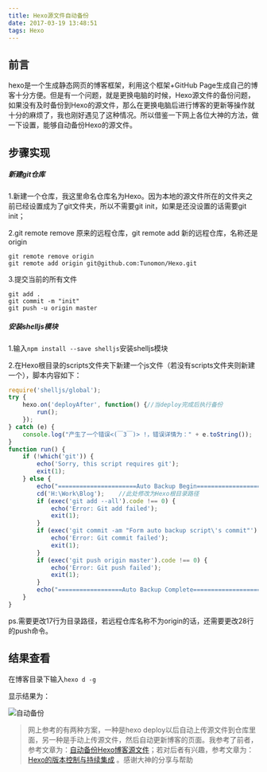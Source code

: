 ```yaml
---
title: Hexo源文件自动备份
date: 2017-03-19 13:48:51
tags: Hexo
---
```


## 前言

hexo是一个生成静态网页的博客框架，利用这个框架+GitHub Page生成自己的博客十分方便。但是有一个问题，就是更换电脑的时候，Hexo源文件的备份问题，如果没有及时备份到Hexo的源文件，那么在更换电脑后进行博客的更新等操作就十分的麻烦了，我也刚好遇见了这种情况。所以借鉴一下网上各位大神的方法，做一下设置，能够自动备份Hexo的源文件。

## 步骤实现

##### 新建git仓库

1.新建一个仓库，我这里命名仓库名为Hexo。因为本地的源文件所在的文件夹之前已经设置成为了git文件夹，所以不需要git init，如果是还没设置的话需要git init；

2.git remote remove 原来的远程仓库，git remote add 新的远程仓库，名称还是origin

```
git remote remove origin
git remote add origin git@github.com:Tunomon/Hexo.git
```

3.提交当前的所有文件

```
git add .
git commit -m "init"
git push -u origin master
```

##### 安装shelljs模块

1.输入`npm install --save shelljs`安装shelljs模块

2.在Hexo根目录的scripts文件夹下新建一个js文件（若没有scripts文件夹则新建一个），脚本内容如下：

```js
require('shelljs/global');
try {
	hexo.on('deployAfter', function() {//当deploy完成后执行备份
		run();
	});
} catch (e) {
	console.log("产生了一个错误<(￣3￣)> !，错误详情为：" + e.toString());
}
function run() {
	if (!which('git')) {
		echo('Sorry, this script requires git');
		exit(1);
	} else {
		echo("======================Auto Backup Begin===========================");
		cd('H:\Work\Blog');    //此处修改为Hexo根目录路径
		if (exec('git add --all').code !== 0) {
			echo('Error: Git add failed');
			exit(1);
		}
		if (exec('git commit -am "Form auto backup script\'s commit"').code !== 0) {
			echo('Error: Git commit failed');
			exit(1);
		}
		if (exec('git push origin master').code !== 0) {
			echo('Error: Git push failed');
			exit(1);
		}
		echo("==================Auto Backup Complete============================")
	}
}
```



ps.需要更改17行为目录路径，若远程仓库名称不为origin的话，还需要更改28行的push命令。

## 结果查看

在博客目录下输入`hexo d -g`

显示结果为：

![自动备份](http://7xqpl8.com1.z0.glb.clouddn.com/AwA%2BTgMA%2Br0IANJuBQAUpAUA26sFAPW4BgABAAQApnEEAGCCBADOjgQAYMEEAF78AQBAXAIAqJAJAEQ7%2Fbackup2017319114535.jpg)



> 网上参考的有两种方案，一种是hexo deploy以后自动上传源文件到仓库里面，另一种是手动上传源文件，然后自动更新博客的页面。我参考了前者，参考文章为：[自动备份Hexo博客源文件](http://zhujiegao.com/2015/12/06/automatic-backup/)；若对后者有兴趣，参考文章为：[Hexo的版本控制与持续集成](https://formulahendry.github.io/2016/12/04/hexo-ci/) 。感谢大神的分享与帮助